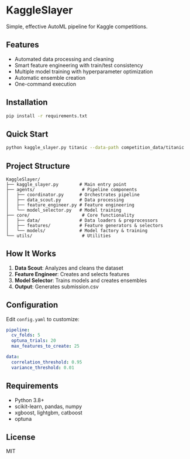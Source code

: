 # KaggleSlayer

Simple, effective AutoML pipeline for Kaggle competitions.

## Features

- Automated data processing and cleaning
- Smart feature engineering with train/test consistency
- Multiple model training with hyperparameter optimization
- Automatic ensemble creation
- One-command execution

## Installation

```bash
pip install -r requirements.txt
```

## Quick Start

```bash
python kaggle_slayer.py titanic --data-path competition_data/titanic
```

## Project Structure

```
KaggleSlayer/
├── kaggle_slayer.py        # Main entry point
├── agents/                  # Pipeline components
│   ├── coordinator.py      # Orchestrates pipeline
│   ├── data_scout.py       # Data processing
│   ├── feature_engineer.py # Feature engineering
│   └── model_selector.py   # Model training
├── core/                    # Core functionality
│   ├── data/               # Data loaders & preprocessors
│   ├── features/           # Feature generators & selectors
│   └── models/             # Model factory & training
└── utils/                   # Utilities
```

## How It Works

1. **Data Scout**: Analyzes and cleans the dataset
2. **Feature Engineer**: Creates and selects features
3. **Model Selector**: Trains models and creates ensembles
4. **Output**: Generates submission.csv

## Configuration

Edit `config.yaml` to customize:

```yaml
pipeline:
  cv_folds: 5
  optuna_trials: 20
  max_features_to_create: 25

data:
  correlation_threshold: 0.95
  variance_threshold: 0.01
```

## Requirements

- Python 3.8+
- scikit-learn, pandas, numpy
- xgboost, lightgbm, catboost
- optuna

## License

MIT
